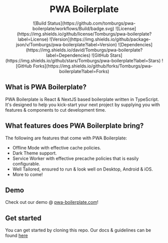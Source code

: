 <h1 align="center">PWA Boilerplate</h1>
<p align="center">
    ![Build Status](https://github.com/tomburgs/pwa-boilerplate/workflows/Build/badge.svg)
    ![License](https://img.shields.io/github/license/Tomburgs/pwa-boilerplate?label=License)
    ![Version](https://img.shields.io/github/package-json/v/Tomburgs/pwa-boilerplate?label=Version)
    ![Dependencies](https://img.shields.io/david/Tomburgs/pwa-boilerplate?label=Dependencies)
    ![GitHub Stars](https://img.shields.io/github/stars/Tomburgs/pwa-boilerplate?label=Stars)
    ![GitHub Forks](https://img.shields.io/github/forks/Tomburgs/pwa-boilerplate?label=Forks)
</p>

## What is PWA Boilerplate?

PWA Boilerplate is React & NextJS based boilerplate written in TypeScript.
It's designed to help you kick-start your next project by supplying you with features & components to cut development time.

## What features does PWA Boilerplate bring?

The following are features that come with PWA Boilerplate:
- Offline Mode with effective cache policies.
- Dark Theme support.
- Service Worker with effective precache policies that is easily configurable.
- Well Tailored, ensured to run & look well on Desktop, Android & iOS.
- More to come!

## Demo

Check out our demo @ [pwa-boilerplate.com](https://pwa-boilerplate.com)!

## Get started

You can get started by cloning this repo.
Our docs & guidelines can be found [here](docs/)
